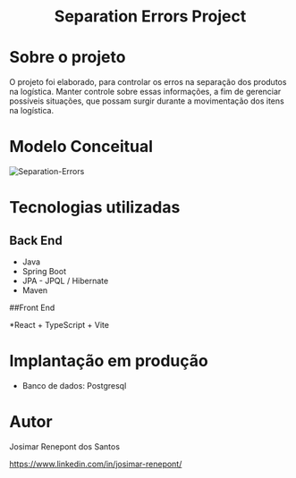 <h1 align="center">Separation Errors Project</h1>

# Sobre o projeto
O projeto foi elaborado, para controlar os erros na separação dos produtos na logística. 
Manter controle sobre essas informações, a fim de gerenciar possíveis situações, que possam surgir durante a movimentação dos itens na logística.


# Modelo Conceitual

![Separation-Errors](https://github.com/josimarrenepont/separation-errors)

# Tecnologias utilizadas

## Back End

* Java
* Spring Boot
* JPA - JPQL / Hibernate
* Maven

##Front End

*React + TypeScript + Vite

# Implantação em produção

* Banco de dados: Postgresql

# Autor

Josimar Renepont dos Santos

https://www.linkedin.com/in/josimar-renepont/
